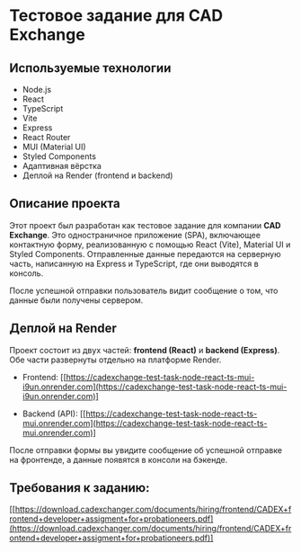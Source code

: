 # Тестовое задание для CAD Exchange

## Используемые технологии

* Node.js
* React
* TypeScript
* Vite
* Express
* React Router
* MUI (Material UI)
* Styled Components
* Адаптивная вёрстка
* Деплой на Render (frontend и backend)

## Описание проекта

Этот проект был разработан как тестовое задание для компании **CAD Exchange**.
Это одностраничное приложение (SPA), включающее контактную форму, реализованную с помощью React (Vite), Material UI и Styled Components.
Отправленные данные передаются на серверную часть, написанную на Express и TypeScript, где они выводятся в консоль.

После успешной отправки пользователь видит сообщение о том, что данные были получены сервером.

## Деплой на Render

Проект состоит из двух частей: **frontend (React)** и **backend (Express)**.
Обе части развернуты отдельно на платформе Render.

* Frontend:
  \[[https://cadexchange-test-task-node-react-ts-mui-i9un.onrender.com](https://cadexchange-test-task-node-react-ts-mui-i9un.onrender.com)]

* Backend (API):
  \[[https://cadexchange-test-task-node-react-ts-mui.onrender.com](https://cadexchange-test-task-node-react-ts-mui.onrender.com)]

После отправки формы вы увидите сообщение об успешной отправке на фронтенде, а данные появятся в консоли на бэкенде.

## Требования к заданию:

\[[https://download.cadexchanger.com/documents/hiring/frontend/CADEX+frontend+developer+assigment+for+probationeers.pdf](https://download.cadexchanger.com/documents/hiring/frontend/CADEX+frontend+developer+assigment+for+probationeers.pdf)]

